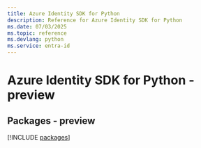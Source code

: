 ```yaml
---
title: Azure Identity SDK for Python
description: Reference for Azure Identity SDK for Python
ms.date: 07/03/2025
ms.topic: reference
ms.devlang: python
ms.service: entra-id
---
```

# Azure Identity SDK for Python - preview
## Packages - preview
[!INCLUDE [packages](identity-index.md)]
